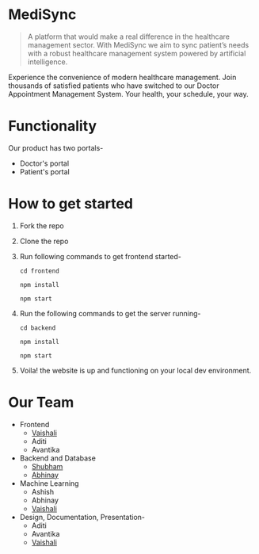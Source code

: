 # MediSync

> A platform that would make a real difference in the healthcare management sector. With MediSync we aim to sync patient’s needs with a robust healthcare management system powered by artificial intelligence.

Experience the convenience of modern healthcare management. Join thousands of satisfied patients who have switched to our Doctor Appointment Management System. Your health, your schedule, your way. 

# Functionality 
Our product has two portals-
   - Doctor's portal
   - Patient's portal

# How to get started
1. Fork the repo
2. Clone the repo
3. Run following commands to get frontend started-
   ```
   cd frontend
   ```
   
   ```
   npm install
   ```
   
   ```
   npm start
   ```
   
5. Run the following commands to get the server running-
   ```
   cd backend
   ```
   
   ```
   npm install
   ```
   
   ```
   npm start
   ```
   
7. Voila! the website is up and functioning on your local dev environment.

# Our Team 
- Frontend
   + [Vaishali](https://www/github.com/arcVaishali)
   + Aditi
   + Avantika
- Backend and Database
   + [Shubham](https://github.com/skyisnotmylimit)
   + [Abhinay](https://github.com/abj-32)
- Machine Learning
   + Ashish
   + Abhinay
   + [Vaishali](https://www/github.com/arcVaishali)
- Design, Documentation, Presentation-
   + Aditi
   + Avantika
   + [Vaishali](https://www/github.com/arcVaishali)

<!--
##### CHECKLIST- 
- Frontend  
  + [ ] Patient Dashboard
  + [ ] Admin Dashboard
  + [ ] etc
  + [ ] etc 

- Backend 

- ML implementation

  -->
